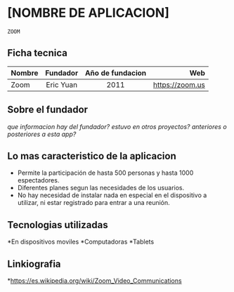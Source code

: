 # [NOMBRE DE APLICACION]
	ZOOM	
## Ficha tecnica


| Nombre | Fundador | Año de fundacion | Web |
| -------|:--------:|:----------------:|----:|	
|  Zoom	 |Eric Yuan |    2011          |https://zoom.us|


## Sobre el fundador

*que informacion hay del fundador?*
*estuvo en otros proyectos? anteriores o posteriores a esta app?*

## Lo mas caracteristico de la aplicacion

* Permite la participación de hasta 500 personas y hasta 1000 espectadores.
* Diferentes planes segun las necesidades de los usuarios.
* No hay necesidad de instalar nada en especial en el dispositivo a utilizar, ni estar registrado para entrar a una reunión.

## Tecnologias utilizadas

*En dispositivos moviles
*Computadoras
*Tablets


## Linkiografia

*https://es.wikipedia.org/wiki/Zoom_Video_Communications



